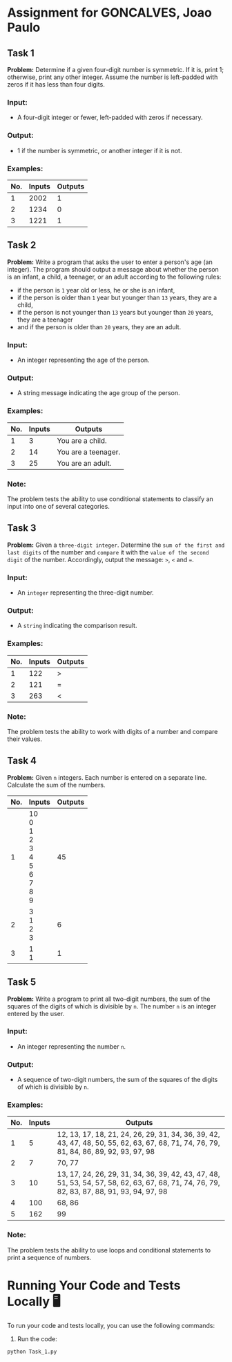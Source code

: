 # Assignment for GONCALVES, Joao Paulo

## Task 1

**Problem:** Determine if a given four-digit number is symmetric. If it is, print 1; otherwise, print any other integer. Assume the number is left-padded with zeros if it has less than four digits.

### Input:
- A four-digit integer or fewer, left-padded with zeros if necessary.

### Output:
- 1 if the number is symmetric, or another integer if it is not.

### Examples:

| No. | Inputs | Outputs |
| --- | ------ | ------- |
| 1   | 2002   | 1       |
| 2   | 1234   | 0       |
| 3   | 1221   | 1       |


## Task 2

**Problem:** Write a program that asks the user to enter a person's age (an integer). The program should output a message about whether the person is an infant, a child, a teenager, or an adult according to the following rules: 
- if the person is `1` year old or less, he or she is an infant, 
- if the person is older than `1` year but younger than `13` years, they are a child, 
- if the person is not younger than `13` years but younger than `20` years, they are a teenager 
- and if the person is older than `20` years, they are an adult.

### Input:
- An integer representing the age of the person.

### Output:
- A string message indicating the age group of the person.

### Examples:

| No. | Inputs | Outputs               |
| --- | ------ | --------------------- |
| 1   | 3      | You are a child.      |
| 2   | 14     | You are a teenager.   |
| 3   | 25     | You are an adult.     |

### Note:
The problem tests the ability to use conditional statements to classify an input into one of several categories.



## Task 3

**Problem:** Given a `three-digit integer`. Determine the `sum of the first and last digits` of the number and `compare` it with the `value of the second digit` of the number. Accordingly, output the message: `>`, `<` and `=`.

### Input:
- An `integer` representing the three-digit number.

### Output:
- A `string` indicating the comparison result.

### Examples:

| No. | Inputs | Outputs |
| --- | ------ | ------- |
| 1   | 122 | > |
| 2   | 121 | = |
| 3   | 263 | < |

### Note:
The problem tests the ability to work with digits of a number and compare their values.




## Task 4

**Problem:** Given `n` integers. Each number is entered on a separate line. Calculate the sum of the numbers.

| No. | Inputs | Outputs |
| --- | ------ | ------- |
| 1   | 10<br>0<br>1<br>2<br>3<br>4<br>5<br>6<br>7<br>8<br>9 | 45 |
| 2   | 3<br>1<br>2<br>3 | 6 |
| 3   | 1<br>1 | 1 |


## Task 5

**Problem:** Write a program to print all two-digit numbers, the sum of the squares of the digits of which is divisible by `n`. The number `n` is an integer entered by the user.

### Input:

- An integer representing the number `n`.

### Output:

- A sequence of two-digit numbers, the sum of the squares of the digits of which is divisible by `n`.

### Examples:

| No. | Inputs | Outputs |
| --- | ------ | ------- |
| 1   | 5 | 	12, 13, 17, 18, 21, 24, 26, 29, 31, 34, 36, 39, 42, 43, 47, 48, 50, 55, 62, 63, 67, 68, 71, 74, 76, 79, 81, 84, 86, 89, 92, 93, 97, 98 |
| 2 | 7 | 70, 77 |
| 3 | 10 | 13, 17, 24, 26, 29, 31, 34, 36, 39, 42, 43, 47, 48, 51, 53, 54, 57, 58, 62, 63, 67, 68, 71, 74, 76, 79, 82, 83, 87, 88, 91, 93, 94, 97, 98 |
| 4 | 100 | 68, 86|
| 5 | 162 | 99 |

### Note:

The problem tests the ability to use loops and conditional statements to print a sequence of numbers.





# Running Your Code and Tests Locally 🖥️

To run your code and tests locally, you can use the following commands:

1. Run the code:
```bash
python Task_1.py
```
